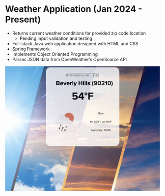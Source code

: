 # Weather Application (Jan 2024 - Present)
- Returns current weather conditions for provided zip code location
  - Pending input validation and testing
- Full-stack Java web application designed with HTML and CSS 
- Spring Framework
- Implements Object Oriented Programming
- Parses JSON data from OpenWeather’s OpenSource API

![alt text](https://github.com/morrillchelsea/WeatherApp/blob/Spring/weatherResults.png?raw=true)

